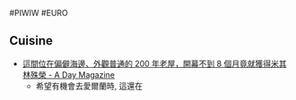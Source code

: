 #PIWIW #EURO


## Cuisine 

- [這間位在偏僻海邊、外觀普通的 200 年老屋，開幕不到 8 個月竟就獲得米其林殊榮 - A Day Magazine](https://www.adaymag.com/2025/02/04/homestead-cottage-michelin-star.html)
	- 希望有機會去愛爾蘭時, 這還在
